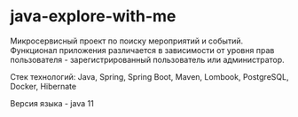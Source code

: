 # java-explore-with-me

Микросервисный проект по поиску мероприятий и событий. Функционал приложения различается в зависимости от уровня прав пользователя - зарегистрированный пользователь или администратор.

Стек технологий: Java, Spring, Spring Boot, Maven, Lombook, PostgreSQL, Docker, Hibernate

Версия языка - java 11
